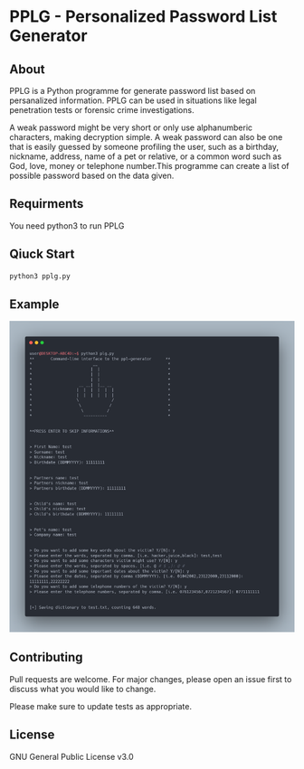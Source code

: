 # PPLG - Personalized Password List Generator

## About

PPLG is a Python programme for generate  password list based on persanalized information. PPLG can be used in situations like legal penetration tests or forensic crime investigations. 

A weak password might be very short or only use alphanumberic characters, making decryption simple. A weak password can also be one that is easily guessed by someone profiling the user, such as a birthday, nickname, address, name of a pet or relative, or a common word such as God, love, money or telephone number.This programme can create a list of possible password based on the data given.

## Requirments

You need python3 to run PPLG

## Qiuck Start

```bash
python3 pplg.py
```
## Example

![Test Image](https://github.com/thevminS/pplg/blob/main/PPLG/PPLG%20Screenshots/carbon.png)

## Contributing
Pull requests are welcome. For major changes, please open an issue first to discuss what you would like to change.

Please make sure to update tests as appropriate.

## License
GNU General Public License v3.0
